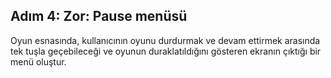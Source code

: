 ## Adım 4: Zor: Pause menüsü

Oyun esnasında, kullanıcının oyunu durdurmak ve devam ettirmek arasında tek tuşla geçebileceği ve oyunun duraklatıldığını gösteren ekranın çıktığı bir menü oluştur. 
